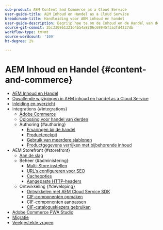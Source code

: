 ```yaml
---
sub-product: AEM Content and Commerce as a Cloud Service
user-guide-title: AEM Inhoud en Handel as a Cloud Service
breadcrumb-title: Handleiding voor AEM inhoud en handel
user-guide-description: Begrijp hoe te om de Inhoud en de Handel van de Experience Manager as a Cloud Service te gebruiken en te beheren.
source-git-commit: 2bc33096132164b54a8206c69945f3a3fd4227db
workflow-type: tm+mt
source-wordcount: '109'
ht-degree: 2%

---
```



# AEM Inhoud en Handel {#content-and-commerce}

+ [AEM Inhoud en Handel](/help/commerce-cloud/home.md)
+ [Opvallende wijzigingen in AEM inhoud en handel as a Cloud Service](changes.md)
+ [Inleiding en overzicht](introduction.md)
+ Integrations {#integrations}
   + [Adobe Commerce](integrating/magento.md)
   + [Oplossing voor handel van derden](integrating/third-party.md)
   + Authoring {#authoring}
      + [Ervaringen bij de handel](authoring/authoring-commerce-experiences.md)
      + [Productcockpit](authoring/product-cockpit.md)
      + [Gebruik van meerdere sjablonen](authoring/multi-template-usage.md)
      + [Productgegevens verrijken met bijbehorende inhoud](authoring/enrich-product-associated-content.md)
+ AEM Storefront {#storefront}
   + [Aan de slag](getting-started.md)
   + Beheer {#administering}
      + [Multi-Store instellen](configuring/multi-store-setup.md)
      + [URL&#39;s configureren voor SEO](configuring/advanced-url-configuration.md)
      + [Cacheopties](configuring/caching.md)
      + [Aangepaste HTTP-headers](/help/commerce-cloud/configuring/custom-http-headers.md)
   + Ontwikkeling {#developing}
      + [Ontwikkelen met AEM Cloud Service SDK](develop.md)
      + [CIF-componenten opmaken](customizing/style-cif-component.md)
      + [CIF-componenten aanpassen](customizing/customize-cif-components.md)
      + [CIF-cataloguskiezers gebruiken](customizing/use-cif-pickers.md)
+ [Adobe Commerce PWA Studio](/help/commerce-cloud/pwa-studio/getting-started.md)
+ [Migratie](migration.md)
+ [Veelgestelde vragen](faq.md)
